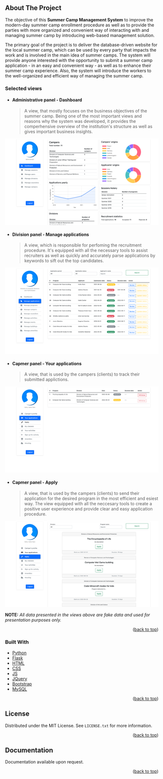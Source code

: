 <!-- ABOUT THE PROJECT -->
## About The Project 
The objective of this **Summer Camp Management System** to improve the modern-day summer camp enrollment procedure as well as to provide the parties with more organized and convenient way of interacting with and managing summer camp by introducing web-based management solution. 

The primary goal of the project is to deliver the database-driven website for the local summer camp, which can be used by every party that impacts the work and is involved in the main idea of summer camps. The system will provide anyone interested with the opportunity to submit a summer camp application - in an easy and convenient way - as well as to enhance their summer camp experience. Also, the system will introduce the workers to the well-organized and efficient way of managing the summer camp.

### Selected views

- #### Administrative panel - Dashboard
  > A view, that mostly focuses on the business objectives of the summer camp. Being one of the most important views and reasons why the system was developed, it provides the comperhensive overview of the institution's structure as well as gives important business insights. 
  
![Administartive panel - Dashboard](preview/admin-dashboard.png)

- #### Division panel - Manage applications
  > A view, which is responsible for perfoming the recruitment procedure. It's equipped with all the necessary tools to assist recruiters as well as quickly and accurately parse applications by keywords to sift out the top candidates.  

![Administartive panel - Dashboard](preview/division-manage-applications.png)

- #### Capmer panel - Your applications
  > A view, that is used by the campers (clients) to track their submitted applictions. 

![Administartive panel - Dashboard](preview/camper-your-applications.png)

- #### Capmer panel - Apply
  > A view, that is used by the campers (clients) to send their application for the desired program in the most efficient and esiest way. The view equipped with all the neccesary tools to create a positive user experience and provide clear and easy application procedure.

![Administartive panel - Dashboard](preview/camper-apply.png)

**NOTE:** *All data presented in the views above are fake data and used for presentation purposes only.*

<p align="right">(<a href="#top">back to top</a>)</p>



### Built With

* [Python](https://www.python.org)
* [Flask](https://flask.palletsprojects.com/en/2.0.x/)
* [HTML](https://html.com)
* [CSS](https://developer.mozilla.org/en-US/docs/Web/CSS)
* [JS](https://www.javascript.com)
* [JQuery](https://jquery.com)
* [Bootstrap](https://getbootstrap.com)
* [MySQL](https://www.mysql.com)


<p align="right">(<a href="#top">back to top</a>)</p>

<!-- LICENSE -->
## License

Distributed under the MIT License. See `LICENSE.txt` for more information.

<p align="right">(<a href="#top">back to top</a>)</p>

<!-- Documentation -->
## Documentation

Documentation available upon request.

<p align="right">(<a href="#top">back to top</a>)</p>
